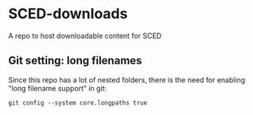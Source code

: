 # SCED-downloads
A repo to host downloadable content for SCED

## Git setting: long filenames
Since this repo has a lot of nested folders, there is the need for enabling "long filename support" in git:
```
git config --system core.longpaths true
```
